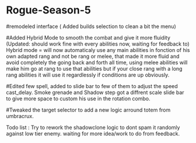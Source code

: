 # Rogue-Season-5

#remodeled interface ( Added builds selection to clean a bit the menu)

#Added Hybrid Mode to smooth the combat and give it more fluidity (Updated: should work fine with every abilities now, waiting for feedback to)
Hybrid mode = will now automaticaly use any main abilities in fonction of his own adapted rang and not be rang or melee, that made it more fluid and avoid completely the going back and forth all time, using melee abilities will make him go at rang to use that abilities but if your close rang with a long rang abilities it will use it regardlessly if conditions are up obviously.

#Edited few spell, added to slide bar to few of them to adjust the speed cast_delay.
Smoke grenade and Shadow step got a diffrent scale slide bar to give more space to custom his use in the rotation combo.

#Tweaked the target selector to add a new logic arround totem from umbracrux.

Todo list : Try to rework the shadowclone logic to dont spam it randomly against low tier enemy.
waiting for more idea/work to do from feedback.





